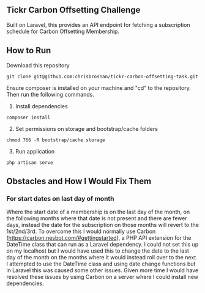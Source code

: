 ## Tickr Carbon Offsetting Challenge

Built on Laravel, this provides an API endpoint for fetching a subscription schedule for Carbon Offsetting Membership.

## How to Run

Download this repository

`git clone git@github.com:chrisbrosnan/tickr-carbon-offsetting-task.git`

Ensure composer is installed on your machine and "cd" to the repository. Then run the following commands. 

1. Install dependencies

`composer install`

2. Set permissions on storage and bootstrap/cache folders

`chmod 766 -R bootstrap/cache storage`

3. Run application

`php artisan serve`

## Obstacles and How I Would Fix Them

### For start dates on last day of month

Where the start date of a membership is on the last day of the month, on the following months where that date is not present and there are fewer days, instead the date for the subscription on those months will revert to the 1st/2nd/3rd. To overcome this I would normally use Carbon (https://carbon.nesbot.com/#gettingstarted), a PHP API extension for the DateTime class that can run as a Laravel dependency. I could not set this up on my localhost but I would have used this to change the date to the last day of the month on the months where it would instead roll over to the next. I attempted to use the DateTime class and using date change functions but in Laravel this was caused some other issues. Given more time I would have resolved these issues by using Carbon on a server where I could install new dependencies. 